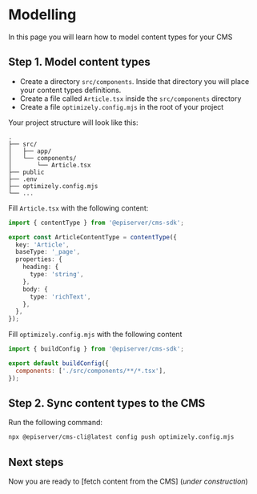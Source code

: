 # Modelling

In this page you will learn how to model content types for your CMS

## Step 1. Model content types

- Create a directory `src/components`. Inside that directory you will place your content types definitions.
- Create a file called `Article.tsx` inside the `src/components` directory
- Create a file `optimizely.config.mjs` in the root of your project

Your project structure will look like this:

```
.
├── src/
│   ├── app/
│   └── components/
│       └── Article.tsx
├── public
├── .env
├── optimizely.config.mjs
└── ...
```

Fill `Article.tsx` with the following content:

```ts
import { contentType } from '@episerver/cms-sdk';

export const ArticleContentType = contentType({
  key: 'Article',
  baseType: '_page',
  properties: {
    heading: {
      type: 'string',
    },
    body: {
      type: 'richText',
    },
  },
});
```

Fill `optimizely.config.mjs` with the following content

```js
import { buildConfig } from '@episerver/cms-sdk';

export default buildConfig({
  components: ['./src/components/**/*.tsx'],
});
```

## Step 2. Sync content types to the CMS

Run the following command:

```sh
npx @episerver/cms-cli@latest config push optimizely.config.mjs
```

## Next steps

Now you are ready to [fetch content from the CMS] (_under construction_)
